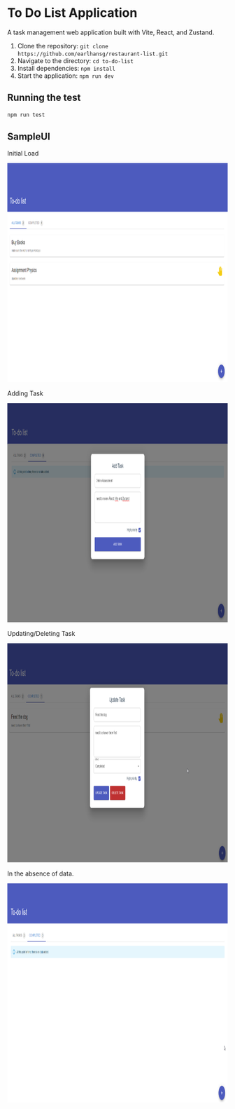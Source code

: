 # To Do List Application

A task management web application built with Vite, React, and Zustand.

1. Clone the repository: `git clone https://github.com/earlhansg/restaurant-list.git`
2. Navigate to the directory: `cd to-do-list`
3. Install dependencies: `npm install`
4. Start the application: `npm run dev`

## Running the test

```bash
npm run test
```

## SampleUI

Initial Load

<img src="https://github.com/earlhansg/to-do-list/blob/main/src/assets/sreenshots/1.png" style=" width:700px ; height:500px ">

Adding Task

<img src="https://github.com/earlhansg/to-do-list/blob/main/src/assets/sreenshots/2.png" style=" width:800px ; height:500px ">

Updating/Deleting Task

<img src="https://github.com/earlhansg/to-do-list/blob/main/src/assets/sreenshots/3.png" style=" width:800px ; height:500px ">

In the absence of data.

<img src="https://github.com/earlhansg/to-do-list/blob/main/src/assets/sreenshots/4.png" style=" width:800px ; height:500px ">
